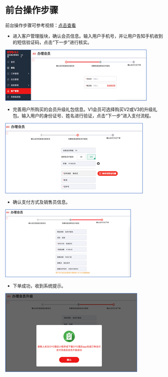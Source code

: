 # 前台操作步骤

前台操作步骤可参考视频：[点击查看](http://crs-pms-vidio.oss-cn-beijing.aliyuncs.com/8-1.PMS%E5%8D%96%E5%8D%A1%E8%A7%86%E9%A2%91%E6%95%99%E7%A8%8B-PMS%E7%AB%AF%E9%83%A8%E5%88%86.mov)

* 进入客户管理版块，确认会员信息。输入用户手机号，并让用户告知手机收到的短信验证码，点击“下一步”进行核实。

![](../../.gitbook/assets/image%20%28181%29.png)

* 完善用户所购买的会员升级礼包信息。V1会员可选择购买V2或V3的升级礼包。输入用户的身份证号、姓名进行验证，点击“下一步”进入支付流程。

![](../../.gitbook/assets/image%20%28225%29.png)

* 确认支付方式及销售员信息。

![](../../.gitbook/assets/image%20%28198%29.png)

* 下单成功，收到系统提示。

![](../../.gitbook/assets/image%20%28364%29.png)



